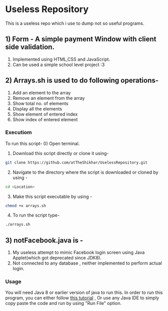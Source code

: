 # Useless Repository
This is a useless repo which i use to dump not so useful programs.

## 1) Form - A simple payment Window with client side validation.

1) Implemented using HTML,CSS and JavaScript.
2) Can be used a simple school level project :3

## 2) Arrays.sh is used to do following operations-

1) Add an element to the array
2) Remove an element from the array
3) Show total no. of elements
4) Display all the elements
5) Show element of entered index
6) Show index of entered element

### Executiom
To run this script-
0) Open terminal.
1) Download this script directly or clone it using-
```bash
git clone https://github.com/atTheShikhar/UselessRepository.git
```
2) Navigate to the directory where the script is downloaded or cloned  by using -
```bash
cd <Location>
```
3) Make this script executable by using - 
```bash
chmod +x arrays.sh
```
4) To run the script type-
```bash
./arrays.sh
```

## 3) notFacebook.java is -

1) My useless attempt to mimic Facebook login screen using Java Applet(which got deprecated since JDK8).
2) Not connected to any database , neither implemented to perform actual login.

### Usage
You will need Java 8 or earlier version of java to run this.
In order to run this program, you can either follow [this tutorial](https://www.hubberspot.com/2012/04/program-to-demonstate-how-to-run.html?m=1) , Or use any Java IDE to simply copy paste the code and run by using "Run File" option.
